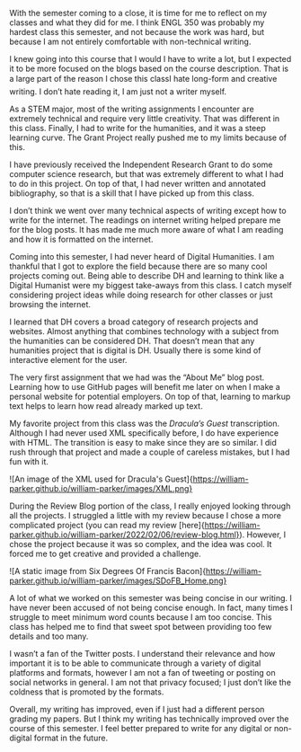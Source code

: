 With the semester coming to a close, it is time for me to reflect on my classes and what they did for me. I think ENGL 350 was probably my hardest class this semester, and not because the work was hard, but because I am not entirely comfortable with non-technical writing.

I knew going into this course that I would I have to write a lot, but I expected it to be more focused on the blogs based on the course description. That is a large part of the reason I chose this class&#150;I hate long-form and creative writing. I don’t hate reading it, I am just not a writer myself.

As a STEM major, most of the writing assignments I encounter are extremely technical and require very little creativity. That was different in this class. Finally, I had to write for the humanities, and it was a steep learning curve. The Grant Project really pushed me to my limits because of this. 

I have previously received the Independent Research Grant to do some computer science research, but that was extremely different to what I had to do in this project. On top of that, I had never written and annotated bibliography, so that is a skill that I have picked up from this class.

I don’t think we went over many technical aspects of writing except how to write for the internet. The readings on internet writing helped prepare me for the blog posts. It has made me much more aware of what I am reading and how it is formatted on the internet.

Coming into this semester, I had never heard of Digital Humanities. I am thankful that I got to explore the field because there are so many cool projects coming out. Being able to describe DH and learning to think like a Digital Humanist were my biggest take-aways from this class. I catch myself considering project ideas while doing research for other classes or just browsing the internet. 

I learned that DH covers a broad category of research projects and websites. Almost anything that combines technology with a subject from the humanities can be considered DH. That doesn’t mean that any humanities project that is digital is DH. Usually there is some kind of interactive element for the user.

The very first assignment that we had was the “About Me” blog post. Learning how to use GitHub pages will benefit me later on when I make a personal website for potential employers. On top of that, learning to markup text helps to learn how read already marked up text.

My favorite project from this class was the _Dracula’s Guest_ transcription. Although I had never used XML specifically before, I do have experience with HTML. The transition is easy to make since they are so similar. I did rush through that project and made a couple of careless mistakes, but I had fun with it.

![An image of the XML used for Dracula's Guest]{https://william-parker.github.io/william-parker/images/XML.png}

During the Review Blog portion of the class, I really enjoyed looking through all the projects. I struggled a little with my review because I chose a more complicated project (you can read my review [here]{https://william-parker.github.io/william-parker/2022/02/06/review-blog.html}). However, I chose the project because it was so complex, and the idea was cool. It forced me to get creative and provided a challenge.

![A static image from Six Degrees Of Francis Bacon]{https://william-parker.github.io/william-parker/images/SDoFB_Home.png}

A lot of what we worked on this semester was being concise in our writing. I have never been accused of not being concise enough. In fact, many times I struggle to meet minimum word counts because I am too concise. This class has helped me to find that sweet spot between providing too few details and too many.

I wasn’t a fan of the Twitter posts. I understand their relevance and how important it is to be able to communicate through a variety of digital platforms and formats, however I am not a fan of tweeting or posting on social networks in general. I am not that privacy focused; I just don’t like the coldness that is promoted by the formats.

Overall, my writing has improved, even if I just had a different person grading my papers. But I think my writing has technically improved over the course of this semester. I feel better prepared to write for any digital or non-digital format in the future.


